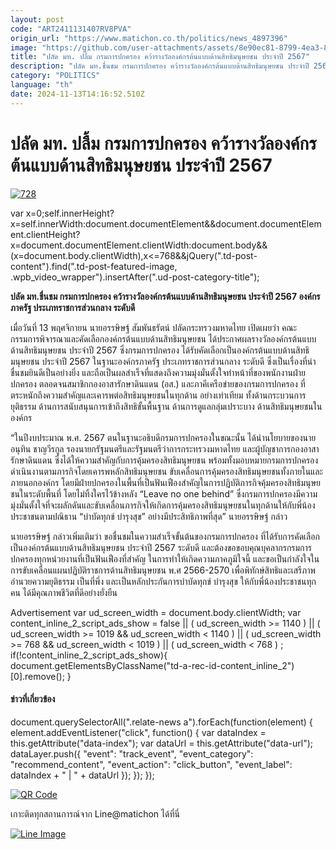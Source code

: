 ```yaml
---
layout: post
code: "ART2411131407RV8PVA"
origin_url: "https://www.matichon.co.th/politics/news_4897396"
image: "https://github.com/user-attachments/assets/8e90ec81-8799-4ea3-883e-e54ecc21d0e1"
title: "ปลัด มท. ปลื้ม กรมการปกครอง คว้ารางวัลองค์กรต้นแบบด้านสิทธิมนุษยชน ประจำปี 2567"
description: "ปลัด มท.ชื่นชม กรมการปกครอง คว้ารางวัลองค์กรต้นแบบด้านสิทธิมนุษยชน ประจำปี 2567 องค์กรภาครัฐ ประเภทราชการส่วนกลาง ระดับดี"
category: "POLITICS"
language: "th"
date: 2024-11-13T14:16:52.510Z
---
```


# ปลัด มท. ปลื้ม กรมการปกครอง คว้ารางวัลองค์กรต้นแบบด้านสิทธิมนุษยชน ประจำปี 2567

[![](https://www.matichon.co.th/wp-content/uploads/2024/11/728-159.jpg "728")](https://www.matichon.co.th/wp-content/uploads/2024/11/728-159.jpg)

var x=0;self.innerHeight?x=self.innerWidth:document.documentElement&&document.documentElement.clientHeight?x=document.documentElement.clientWidth:document.body&&(x=document.body.clientWidth),x<=768&&jQuery(".td-post-content").find(".td-post-featured-image, .wpb\_video\_wrapper").insertAfter(".ud-post-category-title");

**ปลัด มท.ชื่นชม กรมการปกครอง คว้ารางวัลองค์กรต้นแบบด้านสิทธิมนุษยชน ประจำปี 2567 องค์กรภาครัฐ ประเภทราชการส่วนกลาง ระดับดี**

เมื่อวันที่ 13 พฤศจิกายน นายอรรษิษฐ์ สัมพันธรัตน์ ปลัดกระทรวงมหาดไทย เปิดเผยว่า คณะกรรมการพิจารณาและคัดเลือกองค์กรต้นแบบด้านสิทธิมนุษยชน ได้ประกาศผลรางวัลองค์กรต้นแบบด้านสิทธิมนุษยชน ประจำปี 2567 ซึ่งกรมการปกครอง ได้รับคัดเลือกเป็นองค์กรต้นแบบด้านสิทธิมนุษยชน ประจำปี 2567 ในฐานะองค์กรภาครัฐ ประเภทราชการส่วนกลาง ระดับดี ซึ่งเป็นเรื่องที่น่าชื่นชมยินดีเป็นอย่างยิ่ง และถือเป็นผลสำเร็จที่แสดงถึงความมุ่งมั่นตั้งใจทำหน้าที่ของพนักงานฝ่ายปกครอง ตลอดจนสมาชิกกองอาสารักษาดินแดน (อส.) และภาคีเครือข่ายของกรมการปกครอง ที่ตระหนักถึงความสำคัญและเคารพต่อสิทธิมนุษยชนในทุกด้าน อย่างเท่าเทียม ทั้งด้านกระบวนการยุติธรรม ด้านการสนับสนุนการเข้าถึงสิทธิขั้นพื้นฐาน ด้านการดูแลกลุ่มเปราะบาง ด้านสิทธิมนุษยชนในองค์กร

“ในปีงบประมาณ พ.ศ. 2567 ตนในฐานะอธิบดีกรมการปกครองในขณะนั้น ได้นำนโยบายของนายอนุทิน ชาญวีรกูล รองนายกรัฐมนตรีและรัฐมนตรีว่าการกระทรวงมหาดไทย และผู้บัญชาการกองอาสารักษาดินแดน ซึ่งได้ให้ความสำคัญกับการคุ้มครองสิทธิมนุษยชน พร้อมทั้งมอบหมายกรมการปกครองดำเนินงานตามภารกิจโดยเคารพหลักสิทธิมนุษยชน ขับเคลื่อนการคุ้มครองสิทธิมนุษยชนทั้งภายในและภายนอกองค์กร โดยมีฝ่ายปกครองในพื้นที่เป็นฟันเฟืองสำคัญในการปฏิบัติภารกิจคุ้มครองสิทธิมนุษยชนในระดับพื้นที่ โดยไม่ทิ้งใครไว้ข้างหลัง “Leave no one behind” ซึ่งกรมการปกครองมีความมุ่งมั่นตั้งใจที่จะผลักดันและขับเคลื่อนภารกิจให้เกิดการคุ้มครองสิทธิมนุษยชนในทุกด้านให้กับพี่น้องประชาชนตามปณิธาน “บำบัดทุกข์ บำรุงสุข” อย่างมีประสิทธิภาพที่สุด” นายอรรษิษฐ์ กล่าว

นายอรรษิษฐ์ กล่าวเพิ่มเติมว่า ขอชื่นชมในความสำเร็จขั้นต้นของกรมการปกครอง ที่ได้รับการคัดเลือก เป็นองค์กรต้นแบบด้านสิทธิมนุษยชน ประจำปี 2567 ระดับดี และต้องขอขอบคุณบุคลากรกรมการปกครองทุกหน่วยงานที่เป็นฟันเฟืองที่สำคัญ ในการทำให้เกิดความภาคภูมิใจนี้ และขอเป็นกำลังใจในการขับเคลื่อนแผนปฏิบัติราชการด้านสิทธิมนุษยชน พ.ศ 2566-2570 เพื่อพิทักษ์สิทธิและเสรีภาพ อำนวยความยุติธรรม เป็นที่พึ่ง และเป็นหลักประกันการบำบัดทุกข์ บำรุงสุข ให้กับพี่น้องประชาชนทุกคน ได้มีคุณภาพชีวิตที่ดีอย่างยั่งยืน

Advertisement var ud\_screen\_width = document.body.clientWidth; var content\_inline\_2\_script\_ads\_show = false || ( ud\_screen\_width >= 1140 ) || ( ud\_screen\_width >= 1019 && ud\_screen\_width < 1140 ) || ( ud\_screen\_width >= 768 && ud\_screen\_width < 1019 ) || ( ud\_screen\_width < 768 ) ; if(!content\_inline\_2\_script\_ads\_show){ document.getElementsByClassName("td-a-rec-id-content\_inline\_2")\[0\].remove(); }

#### ข่าวที่เกี่ยวข้อง

document.querySelectorAll(".relate-news a").forEach(function(element) { element.addEventListener("click", function() { var dataIndex = this.getAttribute("data-index"); var dataUrl = this.getAttribute("data-url"); dataLayer.push({ "event": "track\_event", "event\_category": "recommend\_content", "event\_action": "click\_button", "event\_label": dataIndex + " | " + dataUrl }); }); });

[![QR Code](https://www.matichon.co.th/wp-content/uploads/2023/07/wob1371z.jpg)](https://lin.ee/ht0nDxX)

เกาะติดทุกสถานการณ์จาก Line@matichon ได้ที่นี่

[![Line Image](https://www.matichon.co.th/wp-content/uploads/2023/07/th.png)](https://lin.ee/ht0nDxX)